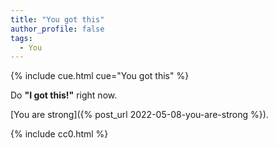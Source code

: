 ```yaml
---
title: "You got this"
author_profile: false
tags:
  - You
---
```


{% include cue.html cue="You got this" %}

Do **"I got this!"** right now.

[You are strong]({% post_url 2022-05-08-you-are-strong %}).

{% include cc0.html %}
